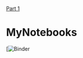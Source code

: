 




[Part 1](https://mybinder.org/v2/gh/nlippok/Notebooks-CR-OCT-Sampling-public/HEAD?urlpath=%2Fvoila%2Frender%2FPart1%2FNotebook.ipynb)

# MyNotebooks

[![Binder](https://mybinder.org/v2/gh/nlippok/Notebooks-CR-OCT-Sampling-public/HEAD)
